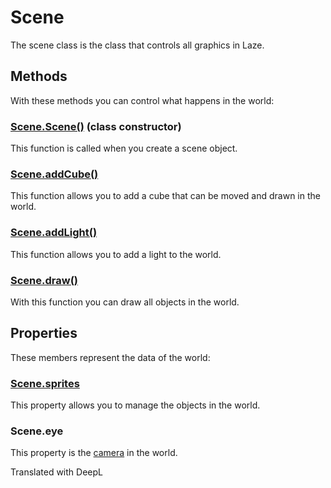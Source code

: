 # Scene

The scene class is the class that controls all graphics in Laze.

## Methods

With these methods you can control what happens in the world:

### [Scene.Scene()](/lib/3d/scene/constructor) (class constructor)

This function is called when you create a scene object.

### [Scene.addCube()](/lib/3d/scene/addcube)

This function allows you to add a cube that can be moved and drawn in the world.

### [Scene.addLight()](/lib/3d/scene/addlight)

This function allows you to add a light to the world.

### [Scene.draw()](/lib/3d/scene/draw)

With this function you can draw all objects in the world.

## Properties

These members represent the data of the world:

### [Scene.sprites](/lib/3d/scene/sprites)

This property allows you to manage the objects in the world.

### Scene.eye

This property is the [camera](/lib/3d/camera/index) in the world.

Translated with DeepL
